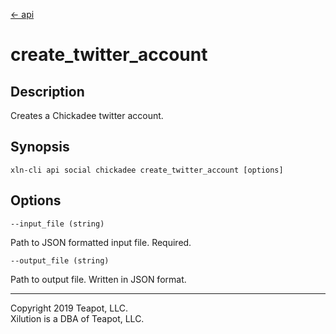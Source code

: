 [<- api](../../../api/index.md)

# create_twitter_account

## Description

Creates a Chickadee twitter account.

## Synopsis

```
xln-cli api social chickadee create_twitter_account [options]
```

## Options

`--input_file (string)`

Path to JSON formatted input file. Required.

`--output_file (string)`

Path to output file. Written in JSON format.

---
Copyright 2019 Teapot, LLC.  
Xilution is a DBA of Teapot, LLC.
